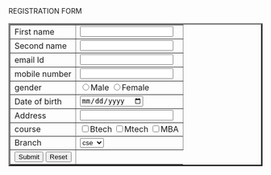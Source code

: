 <html>
<head>
<title>
Registration
</title>
</head>
<body>
REGISTRATION FORM

<table border="3">
<tr>
<td>First name</td>
<td><input type="text"></td>
</tr>

<tr>
<td>Second name</td>
<td><input type="text"></td>
</tr>

<tr>
<td>email Id</td>
<td><input type="text"></td>
</tr>

<tr>
<td>mobile number</td>
<td><input type="text"></td>
</tr>
<tr>
<td>gender</td>
<td><input type="radio">Male
<input type="radio">Female
</td>
</tr>
<tr>
<td>Date of birth</td>
<td><input type="date"</td>
</tr>
<tr>
<td>Address</td>
<td><input type="text"></td>
</tr>
<tr>
<td>course</td>
<td><input type="checkbox">Btech
<input type="checkbox">Mtech
<input type="checkbox">MBA</td>
</tr>
<tr>

<tr>
<td>
<lable for="Branch">Branch</lable></td>
<td>
<select name="branch" id=branch>
<option value="cse">cse</option>
<option value="cse">ece</option>
<option value="cse">csm</option>
</select>
</td>
</tr>
<tr>
<td><input type="submit">
<input type="reset"></td>
</tr>



</table>
</body>
</html>
